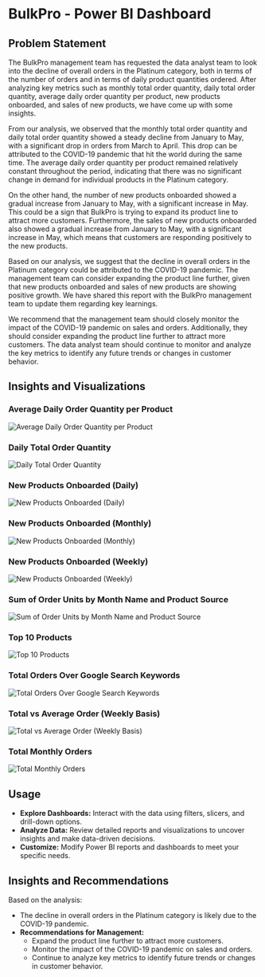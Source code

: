 
# BulkPro - Power BI Dashboard

## Problem Statement

The BulkPro management team has requested the data analyst team to look into the decline of overall orders in the Platinum category, both in terms of the number of orders and in terms of daily product quantities ordered. After analyzing key metrics such as monthly total order quantity, daily total order quantity, average daily order quantity per product, new products onboarded, and sales of new products, we have come up with some insights.

From our analysis, we observed that the monthly total order quantity and daily total order quantity showed a steady decline from January to May, with a significant drop in orders from March to April. This drop can be attributed to the COVID-19 pandemic that hit the world during the same time. The average daily order quantity per product remained relatively constant throughout the period, indicating that there was no significant change in demand for individual products in the Platinum category.

On the other hand, the number of new products onboarded showed a gradual increase from January to May, with a significant increase in May. This could be a sign that BulkPro is trying to expand its product line to attract more customers. Furthermore, the sales of new products onboarded also showed a gradual increase from January to May, with a significant increase in May, which means that customers are responding positively to the new products.

Based on our analysis, we suggest that the decline in overall orders in the Platinum category could be attributed to the COVID-19 pandemic. The management team can consider expanding the product line further, given that new products onboarded and sales of new products are showing positive growth. We have shared this report with the BulkPro management team to update them regarding key learnings.

We recommend that the management team should closely monitor the impact of the COVID-19 pandemic on sales and orders. Additionally, they should consider expanding the product line further to attract more customers. The data analyst team should continue to monitor and analyze the key metrics to identify any future trends or changes in customer behavior.

## Insights and Visualizations

### Average Daily Order Quantity per Product
![Average Daily Order Quantity per Product](Images/Average_Daily_order_quantity_per_product.jpg)

### Daily Total Order Quantity
![Daily Total Order Quantity](Images/Daily_total_order_quantity.jpg)

### New Products Onboarded (Daily)
![New Products Onboarded (Daily)](Images/New_products_onboarded_(Daily).jpg)

### New Products Onboarded (Monthly)
![New Products Onboarded (Monthly)](Images/New_products_onboarded_(monthly).jpg)

### New Products Onboarded (Weekly)
![New Products Onboarded (Weekly)](Images/New_products_onboarded_(weekly).jpg)

### Sum of Order Units by Month Name and Product Source
![Sum of Order Units by Month Name and Product Source](Images/Sum%20of%20order-units%20by%20Month%20Name%20and%20Product-source.png)

### Top 10 Products
![Top 10 Products](Images/Top_10_product.jpg)

### Total Orders Over Google Search Keywords
![Total Orders Over Google Search Keywords](Images/Total%20orders%20over%20google_search_Keywords.jpg)

### Total vs Average Order (Weekly Basis)
![Total vs Average Order (Weekly Basis)](Images/Total%20vs%20Avg%20order%20weekly%20basis.png)

### Total Monthly Orders
![Total Monthly Orders](Images/Total_monthly_orders.jpg)

## Usage

- **Explore Dashboards:** Interact with the data using filters, slicers, and drill-down options.
- **Analyze Data:** Review detailed reports and visualizations to uncover insights and make data-driven decisions.
- **Customize:** Modify Power BI reports and dashboards to meet your specific needs.

## Insights and Recommendations

Based on the analysis:

- The decline in overall orders in the Platinum category is likely due to the COVID-19 pandemic.
- **Recommendations for Management:**
  - Expand the product line further to attract more customers.
  - Monitor the impact of the COVID-19 pandemic on sales and orders.
  - Continue to analyze key metrics to identify future trends or changes in customer behavior.












<!-- # BulkPro - Power BI Dashboard

## Problem Statement

The BulkPro management team has requested the data analyst team to look into the decline of overall orders in the Platinum category, both in terms of the number of orders and in terms of daily product quantities ordered. After analyzing key metrics such as monthly total order quantity, daily total order quantity, average daily order quantity per product, new products onboarded, and sales of new products, we have come up with some insights.

From our analysis, we observed that the monthly total order quantity and daily total order quantity showed a steady decline from January to May, with a significant drop in orders from March to April. This drop can be attributed to the COVID-19 pandemic that hit the world during the same time. The average daily order quantity per product remained relatively constant throughout the period, indicating that there was no significant change in demand for individual products in the Platinum category.

On the other hand, the number of new products onboarded showed a gradual increase from January to May, with a significant increase in May. This could be a sign that BulkPro is trying to expand its product line to attract more customers. Furthermore, the sales of new products onboarded also showed a gradual increase from January to May, with a significant increase in May, which means that customers are responding positively to the new products.

Based on our analysis, we suggest that the decline in overall orders in the Platinum category could be attributed to the COVID-19 pandemic. The management team can consider expanding the product line further, given that new products onboarded and sales of new products are showing positive growth. We have shared this report with the BulkPro management team to update them regarding key learnings.

We recommend that the management team should closely monitor the impact of the COVID-19 pandemic on sales and orders. Additionally, they should consider expanding the product line further to attract more customers. The data analyst team should continue to monitor and analyze the key metrics to identify any future trends or changes in customer behavior.


## Usage

- **Explore Dashboards:** Interact with the data using filters, slicers, and drill-down options.
- **Analyze Data:** Review detailed reports and visualizations to uncover insights and make data-driven decisions.
- **Customize:** Modify Power BI reports and dashboards to meet your specific needs.

## Insights and Recommendations

Based on the analysis:

- The decline in overall orders in the Platinum category is likely due to the COVID-19 pandemic.
- **Recommendations for Management:**
  - Expand the product line further to attract more customers.
  - Monitor the impact of the COVID-19 pandemic on sales and orders.
  - Continue to analyze key metrics to identify future trends or changes in customer behavior. -->